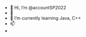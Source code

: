 - 👋 Hi, I’m @accountSP2022
- 👀 
- 🌱 I’m currently learning Java, C++
- 📫 
-

<!---
accountSP2022/accountSP2022 is a ✨ special ✨ repository because its `README.md` (this file) appears on your GitHub profile.
You can click the Preview link to take a look at your changes.
--->

